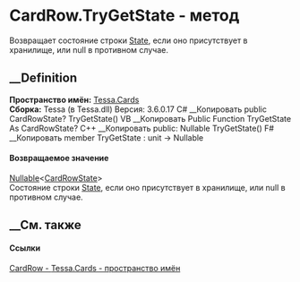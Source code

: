 # CardRow.TryGetState - метод
Возвращает состояние строки [State](P_Tessa_Cards_CardRow_State.htm), если оно
присутствует в хранилище, или null в противном случае.
## __Definition
 **Пространство имён:** [Tessa.Cards](N_Tessa_Cards.htm)  
 **Сборка:** Tessa (в Tessa.dll) Версия: 3.6.0.17
C# __Копировать
     public CardRowState? TryGetState()
VB __Копировать
     Public Function TryGetState As CardRowState?
C++ __Копировать
     public:
    Nullable<CardRowState> TryGetState()
F# __Копировать
     member TryGetState : unit -> Nullable<CardRowState> 
#### Возвращаемое значение
[Nullable](https://learn.microsoft.com/dotnet/api/system.nullable-1)<[CardRowState](T_Tessa_Cards_CardRowState.htm)>  
Состояние строки [State](P_Tessa_Cards_CardRow_State.htm), если оно
присутствует в хранилище, или null в противном случае.
##  __См. также
#### Ссылки
[CardRow - ](T_Tessa_Cards_CardRow.htm)
[Tessa.Cards - пространство имён](N_Tessa_Cards.htm)
